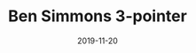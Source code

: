 ---
layout: layouts/post.njk
title: Ben Simmons 3-pointer
date: 2019-11-20
humanDate: November 20th, 2019
tags: [
    post,
    total,
    past_seasons
]
totalDonations: 1796.73
doneeShort: CHOP
donee: The Childrens Hospital of Philadelphia
doneeLink: https://www.chop.edu/
threadLink: https://www.reddit.com/r/sixers/comments/dz9huu/if_ben_simmons_hits_a_3_pointer_tonight_against/
desc: If Ben Simmons hits a 3 pointer tonight against the Knicks, I’ll make another donation to CHOP. Who’s with me?
---
